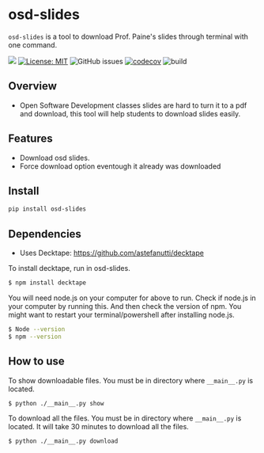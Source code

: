 # osd-slides
`osd-slides` is a tool to download Prof. Paine's slides through terminal with one command. 

[![](https://img.shields.io/badge/project-link-green)](https://github.com/kkarakas/osd-slides)
[![License: MIT](https://img.shields.io/badge/License-MIT-yellow.svg)](https://opensource.org/licenses/MIT)
![GitHub issues](https://img.shields.io/github/issues/kkarakas/osd-slides)
[![codecov](https://codecov.io/gh/kkarakas/osd-slides/branch/main/graph/badge.svg?token=0TCR1MSIWH)](https://codecov.io/gh/kkarakas/osd-slides)
![build](https://img.shields.io/github/actions/workflow/status/kkarakas/osd-slides/build.yaml)
## Overview
- Open Software Development classes slides are hard to turn it to a pdf and download, this tool will help students to download slides easily. 

## Features
- Download osd slides.
- Force download option eventough it already was downloaded

## Install
```sh
pip install osd-slides
```
## Dependencies
- Uses Decktape: https://github.com/astefanutti/decktape

To install decktape, run in osd-slides.
```sh
$ npm install decktape
```
You will need node.js on your computer for above to run.
Check if node.js in your computer by running this. And then check the version of npm.
You might want to restart your terminal/powershell after installing node.js.
```sh
$ Node --version
$ npm --version
```

## How to use
To show downloadable files. 
You must be in directory where `__main__.py` is located.
```sh
$ python ./__main__.py show
```
To download all the files.
You must be in directory where `__main__.py` is located.
It will take 30 minutes to download all the files.
```sh
$ python ./__main__.py download
```
